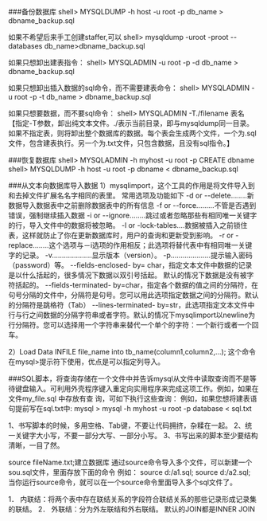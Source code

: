 ###备份数据库
shell> MYSQLDUMP -h host -u root -p db_name > dbname_backup.sql

如果不希望后来手工创建staffer,可以
shell> mysqldump -uroot -proot --databases db_name>dbname_backup.sql

如果只想卸出建表指令：
shell> MYSQLADMIN -u root -p -d db_name > dbname_backup.sql

如果只想卸出插入数据的sql命令，而不需要建表命令：
shell> MYSQLADMIN -u root -p -t db_name > dbname_backup.sql

如果只想要数据，而不要sql命令：
shell> MYSQLADMIN -T./filename 表名
【指定-T参数，卸出纯文本文件。./表示当前目录，即与mysqldump同一目录。如果不指定表，则将卸出整个数据库的数据。每个表会生成两个文件，一个为.sql文件，包含建表执行。另一个为.txt文件，只包含数据，且没有sql指令。】

###恢复数据库
shell> MYSQLADMIN -h myhost -u root -p CREATE dbname
shell> MYSQLDUMP -h host -u root -p dbname < dbname_backup.sql

###从文本向数据库导入数据
1）mysqlimport，这个工具的作用是将文件导入到和去掉文件扩展名名字相同的表里。
常用选项及功能如下
-d or --delete........新数据导入数据表中之前删除数据表中的所有信息
-f or --force.........不管是否遇到错误，强制继续插入数据
-i or --ignore........跳过或者忽略那些有相同唯一关键字的行，导入文件中的数据将被忽略。
-l or -lock-tables....数据被插入之前锁住表，这样就防止了你在更新数据库时，用户的查询和更新受到影响。
-r or -replace........这个选项与－i选项的作用相反；此选项将替代表中有相同唯一关键字的记录。
-v....................显示版本（version）。
-p....................提示输入密码（password）等。
--fields-enclosed- by= char，指定文本文件中数据的记录是以什么括起的，很多情况下数据以双引号括起。 默认的情况下数据是没有被字符括起的。
--fields-terminated- by=char，指定各个数据的值之间的分隔符，在句号分隔的文件中，分隔符是句号。您可以用此选项指定数据之间的分隔符。默认的分隔符是跳格符（Tab）
--lines-terminated- by=str，此选项指定文本文件中行与行之间数据的分隔字符串或者字符。默认的情况下mysqlimport以newline为行分隔符。您可以选择用一个字符串来替代一个单个的字符：一个新行或者一个回车。

2）Load Data INFILE file_name into tb_name(column1,column2,...);
这个命令在mysql>提示符下使用，优点是可以指定列导入。

###SQL脚本，将查询存储在一个文件中并告诉mysql从文件中读取查询而不是等待键盘输入。可利用外壳程序键入重定向实用程序来完成这项工作。例如，如果在文件my_file.sql 中存放有查
询，可如下执行这些查询：
例如，如果您想将建表语句提前写在sql.txt中:
mysql > mysql -h myhost -u root -p database < sql.txt

1、书写脚本的时候，多用空格、Tab键，不要让代码拥挤，杂糅在一起。
2、统一关键字大小写，不要一部分大写、一部分小写。
3、书写出来的脚本至少要结构清晰，一目了然。


source fileName.txt;建立数据库
通过source命令导入多个文件，可以新建一个sou.sql文件，里面存放下面的命令
例如：
source d:/a1.sql;
source d:/a2.sql;
当你运行source命令，就可以在一个source命令里面导入多个sql文件了。


1．  内联结：将两个表中存在联结关系的字段符合联结关系的那些记录形成记录集的联结。
2．  外联结：分为外左联结和外右联结。
默认的JOIN都是INNER JOIN